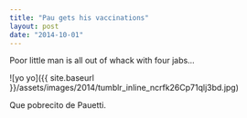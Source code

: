 ```yaml
---
title: "Pau gets his vaccinations"
layout: post
date: "2014-10-01"
---
```


Poor little man is all out of whack with four jabs…

![yo yo]({{ site.baseurl }}/assets/images/2014/tumblr_inline_ncrfk26Cp71qlj3bd.jpg)

Que pobrecito de Pauetti.
